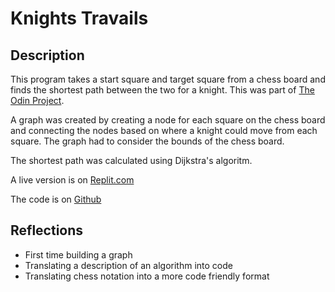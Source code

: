 # Knights Travails
## Description
This program takes a start square and target square from a chess board and finds
the shortest path between the two for a knight. This was part of [The Odin Project](https://www.theodinproject.com/paths/full-stack-ruby-on-rails/courses/ruby-programming/lessons/knights-travails).

A graph was created by creating a node for each square on the chess board and
connecting the nodes based on where a knight could move from each square. The
graph had to consider the bounds of the chess board.

The shortest path was calculated using Dijkstra's algoritm.

A live version is on [Replit.com](https://replit.com/@PlaustralCL/knightstravails#main.rb)

The code is on [Github](https://github.com/PlaustralCL/knights_travails)

## Reflections
* First time building a graph
* Translating a description of an algorithm into code
* Translating chess notation into a more code friendly format